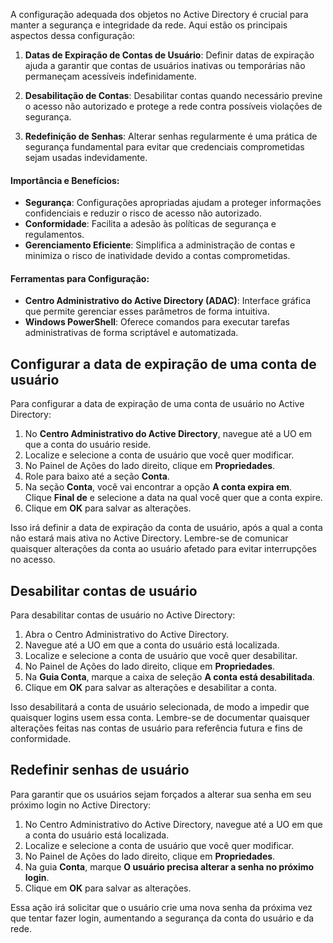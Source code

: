 A configuração adequada dos objetos no Active Directory é crucial para manter a segurança e integridade da rede. Aqui estão os principais aspectos dessa configuração:

1. **Datas de Expiração de Contas de Usuário**: Definir datas de expiração ajuda a garantir que contas de usuários inativas ou temporárias não permaneçam acessíveis indefinidamente.
    
2. **Desabilitação de Contas**: Desabilitar contas quando necessário previne o acesso não autorizado e protege a rede contra possíveis violações de segurança.
    
3. **Redefinição de Senhas**: Alterar senhas regularmente é uma prática de segurança fundamental para evitar que credenciais comprometidas sejam usadas indevidamente.

#### Importância e Benefícios:
- **Segurança**: Configurações apropriadas ajudam a proteger informações confidenciais e reduzir o risco de acesso não autorizado.
- **Conformidade**: Facilita a adesão às políticas de segurança e regulamentos.
- **Gerenciamento Eficiente**: Simplifica a administração de contas e minimiza o risco de inatividade devido a contas comprometidas.

#### Ferramentas para Configuração:
- **Centro Administrativo do Active Directory (ADAC)**: Interface gráfica que permite gerenciar esses parâmetros de forma intuitiva.
- **Windows PowerShell**: Oferece comandos para executar tarefas administrativas de forma scriptável e automatizada.

## Configurar a data de expiração de uma conta de usuário

Para configurar a data de expiração de uma conta de usuário no Active Directory:

1. No **Centro Administrativo do Active Directory**, navegue até a UO em que a conta do usuário reside.
2. Localize e selecione a conta de usuário que você quer modificar.
3. No Painel de Ações do lado direito, clique em **Propriedades**.
4. Role para baixo até a seção **Conta**.
5. Na seção **Conta**, você vai encontrar a opção **A conta expira em**. Clique **Final de** e selecione a data na qual você quer que a conta expire.
6. Clique em **OK** para salvar as alterações.

Isso irá definir a data de expiração da conta de usuário, após a qual a conta não estará mais ativa no Active Directory. Lembre-se de comunicar quaisquer alterações da conta ao usuário afetado para evitar interrupções no acesso.

## Desabilitar contas de usuário

Para desabilitar contas de usuário no Active Directory:

1. Abra o Centro Administrativo do Active Directory.
2. Navegue até a UO em que a conta do usuário está localizada.
3. Localize e selecione a conta de usuário que você quer desabilitar.
4. No Painel de Ações do lado direito, clique em **Propriedades**.
5. Na **Guia Conta**, marque a caixa de seleção **A conta está desabilitada**.
6. Clique em **OK** para salvar as alterações e desabilitar a conta.

Isso desabilitará a conta de usuário selecionada, de modo a impedir que quaisquer logins usem essa conta. Lembre-se de documentar quaisquer alterações feitas nas contas de usuário para referência futura e fins de conformidade.

## Redefinir senhas de usuário

Para garantir que os usuários sejam forçados a alterar sua senha em seu próximo login no Active Directory:

1. No Centro Administrativo do Active Directory, navegue até a UO em que a conta do usuário está localizada.
2. Localize e selecione a conta de usuário que você quer modificar.
3. No Painel de Ações do lado direito, clique em **Propriedades**.
4. Na guia **Conta**, marque **O usuário precisa alterar a senha no próximo login**.
5. Clique em **OK** para salvar as alterações.

Essa ação irá solicitar que o usuário crie uma nova senha da próxima vez que tentar fazer login, aumentando a segurança da conta do usuário e da rede.